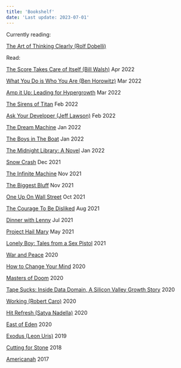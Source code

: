 ```yaml
---
title: 'Bookshelf'
date: 'Last update: 2023-07-01'
---
```


Currently reading: 

[The Art of Thinking Clearly (Rolf Dobelli)](https://www.amazon.com/The-Art-of-Thinking-Clearly-audiobook/dp/B00CIB3KVA/ref=sr_1_1?crid=1BIN75WVLDAZT&keywords=the+art+of+thinking+clearly+by+rolf+dobelli&qid=1688250251&sprefix=the+art+of+thinking+clearly+%2Caps%2C89&sr=8-1)

Read:

[The Score Takes Care of Itself (Bill Walsh)](https://www.amazon.com/Score-Takes-Care-Itself-Philosophy-ebook/dp/B002G54Y04/) Apr 2022

[What You Do is Who You Are (Ben Horowitz)](https://www.amazon.com/What-You-Do-Is-Who-You-Are-audiobook/dp/B07X36GGQ7/ref=sr_1_1?keywords=what+you+do+is+who+you+are+ben+horowitz&qid=1646610920&s=books&sprefix=what+you+do+is%2Cstripbooks%2C71&sr=1-1) Mar 2022
 
[Amp it Up: Leading for Hypergrowth](https://www.amazon.com/Amp-Unlocking-Hypergrowth-Expectations-Intensity/dp/1119836115) Mar 2022

[The Sirens of Titan](https://www.amazon.com/Sirens-Titan-Novel-Kurt-Vonnegut-ebook/dp/B0012RMVCK/ref=sr_1_1?keywords=sirens+of+titan&qid=1646610879&s=books&sprefix=sirens+of+titan%2Cstripbooks%2C68&sr=1-1) Feb 2022

[Ask Your Developer (Jeff Lawson)](https://www.amazon.com/dp/B08425FV7S/ref=dp-kindle-redirect?_encoding=UTF8&btkr=1) Feb 2022

[The Dream Machine](https://www.amazon.com/dp/B07GBCX7YC/ref=dp-kindle-redirect?_encoding=UTF8&btkr=1) Jan 2022

[The Boys in The Boat](https://www.amazon.com/dp/B00CBQG0D2/ref=dp-kindle-redirect?_encoding=UTF8&btkr=1) Jan 2022

[The Midnight Library: A Novel](https://www.amazon.com/Midnight-Library-Novel-Matt-Haig-ebook/dp/B085BVSXS9) Jan 2022

[Snow Crash](https://www.amazon.com/Snow-Crash-Novel-Neal-Stephenson-ebook/dp/B000FBJCJE) Dec 2021

[The Infinite Machine](https://www.amazon.com/dp/B07X8HS2WC/ref=dp-kindle-redirect?_encoding=UTF8&btkr=1) Nov 2021

[The Biggest Bluff](https://www.amazon.com/dp/B082ZQYGSL/ref=dp-kindle-redirect?_encoding=UTF8&btkr=1) Nov 2021

[One Up On Wall Street](https://www.amazon.com/dp/B007ABG5HO/ref=dp-kindle-redirect?_encoding=UTF8&btkr=1) Oct 2021

[The Courage To Be Disliked](https://www.amazon.com/dp/B06XSGNN61/ref=dp-kindle-redirect?_encoding=UTF8&btkr=1) Aug 2021

[Dinner with Lenny](https://www.amazon.com/Dinner-Lenny-Interview-Leonard-Bernstein-ebook/dp/B00AFVDV6O) Jul 2021

[Project Hail Mary](https://www.amazon.com/dp/B08FFJS3YW/ref=dp-kindle-redirect?_encoding=UTF8&btkr=1) May 2021

[Lonely Boy: Tales from a Sex Pistol](https://www.amazon.com/dp/B01KT2DTO2/ref=dp-kindle-redirect?_encoding=UTF8&btkr=1) 2021

[War and Peace](https://www.amazon.com/dp/B0894Z325L/ref=dp-kindle-redirect?_encoding=UTF8&btkr=1) 2020

[How to Change Your Mind](https://www.amazon.com/Change-Your-Mind-Consciousness-Transcendence-ebook/dp/B076GPJXWZ) 2020

[Masters of Doom](https://www.amazon.com/Masters-Doom-Created-Transformed-Culture-ebook/dp/B000FBFNL0) 2020

[Tape Sucks: Inside Data Domain, A Silicon Valley Growth Story](https://www.amazon.com/TAPE-SUCKS-Inside-Domain-Silicon-ebook/dp/B004XMXYX6) 2020

[Working (Robert Caro)](https://www.amazon.com/dp/B07L2F9S6H/ref=dp-kindle-redirect?_encoding=UTF8&btkr=1) 2020

[Hit Refresh (Satya Nadella)](https://www.amazon.com/Hit-Refresh-Rediscover-Microsofts-Everyone-ebook/dp/B01HOT5SQA) 2020

[East of Eden](https://www.amazon.com/dp/B09G6SZJR3/ref=dp-kindle-redirect?_encoding=UTF8&btkr=1) 2020

[Exodus (Leon Uris)](https://www.amazon.com/dp/B01N65HQI8/ref=dp-kindle-redirect?_encoding=UTF8&btkr=1) 2019

[Cutting for Stone](https://www.amazon.com/dp/B003CNQ4NE/ref=dp-kindle-redirect?_encoding=UTF8&btkr=1) 2018

[Americanah](https://www.amazon.com/dp/B009QU9X44/ref=dp-kindle-redirect?_encoding=UTF8&btkr=1) 2017



